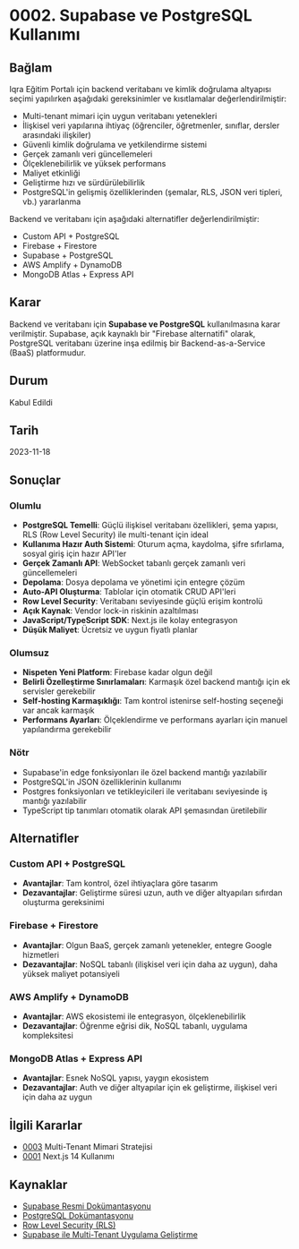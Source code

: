 # 0002. Supabase ve PostgreSQL Kullanımı

## Bağlam

Iqra Eğitim Portalı için backend veritabanı ve kimlik doğrulama altyapısı seçimi yapılırken aşağıdaki gereksinimler ve kısıtlamalar değerlendirilmiştir:

- Multi-tenant mimari için uygun veritabanı yetenekleri
- İlişkisel veri yapılarına ihtiyaç (öğrenciler, öğretmenler, sınıflar, dersler arasındaki ilişkiler)
- Güvenli kimlik doğrulama ve yetkilendirme sistemi
- Gerçek zamanlı veri güncellemeleri
- Ölçeklenebilirlik ve yüksek performans
- Maliyet etkinliği
- Geliştirme hızı ve sürdürülebilirlik
- PostgreSQL'in gelişmiş özelliklerinden (şemalar, RLS, JSON veri tipleri, vb.) yararlanma

Backend ve veritabanı için aşağıdaki alternatifler değerlendirilmiştir:

- Custom API + PostgreSQL
- Firebase + Firestore
- Supabase + PostgreSQL
- AWS Amplify + DynamoDB
- MongoDB Atlas + Express API

## Karar

Backend ve veritabanı için **Supabase ve PostgreSQL** kullanılmasına karar verilmiştir. Supabase, açık kaynaklı bir "Firebase alternatifi" olarak, PostgreSQL veritabanı üzerine inşa edilmiş bir Backend-as-a-Service (BaaS) platformudur.

## Durum

Kabul Edildi

## Tarih

2023-11-18

## Sonuçlar

### Olumlu

- **PostgreSQL Temelli**: Güçlü ilişkisel veritabanı özellikleri, şema yapısı, RLS (Row Level Security) ile multi-tenant için ideal
- **Kullanıma Hazır Auth Sistemi**: Oturum açma, kaydolma, şifre sıfırlama, sosyal giriş için hazır API'ler
- **Gerçek Zamanlı API**: WebSocket tabanlı gerçek zamanlı veri güncellemeleri
- **Depolama**: Dosya depolama ve yönetimi için entegre çözüm
- **Auto-API Oluşturma**: Tablolar için otomatik CRUD API'leri
- **Row Level Security**: Veritabanı seviyesinde güçlü erişim kontrolü
- **Açık Kaynak**: Vendor lock-in riskinin azaltılması
- **JavaScript/TypeScript SDK**: Next.js ile kolay entegrasyon
- **Düşük Maliyet**: Ücretsiz ve uygun fiyatlı planlar

### Olumsuz

- **Nispeten Yeni Platform**: Firebase kadar olgun değil
- **Belirli Özelleştirme Sınırlamaları**: Karmaşık özel backend mantığı için ek servisler gerekebilir
- **Self-hosting Karmaşıklığı**: Tam kontrol istenirse self-hosting seçeneği var ancak karmaşık
- **Performans Ayarları**: Ölçeklendirme ve performans ayarları için manuel yapılandırma gerekebilir

### Nötr

- Supabase'in edge fonksiyonları ile özel backend mantığı yazılabilir
- PostgreSQL'in JSON özelliklerinin kullanımı
- Postgres fonksiyonları ve tetikleyicileri ile veritabanı seviyesinde iş mantığı yazılabilir
- TypeScript tip tanımları otomatik olarak API şemasından üretilebilir

## Alternatifler

### Custom API + PostgreSQL

- **Avantajlar**: Tam kontrol, özel ihtiyaçlara göre tasarım
- **Dezavantajlar**: Geliştirme süresi uzun, auth ve diğer altyapıları sıfırdan oluşturma gereksinimi

### Firebase + Firestore

- **Avantajlar**: Olgun BaaS, gerçek zamanlı yetenekler, entegre Google hizmetleri
- **Dezavantajlar**: NoSQL tabanlı (ilişkisel veri için daha az uygun), daha yüksek maliyet potansiyeli

### AWS Amplify + DynamoDB

- **Avantajlar**: AWS ekosistemi ile entegrasyon, ölçeklenebilirlik
- **Dezavantajlar**: Öğrenme eğrisi dik, NoSQL tabanlı, uygulama kompleksitesi

### MongoDB Atlas + Express API

- **Avantajlar**: Esnek NoSQL yapısı, yaygın ekosistem
- **Dezavantajlar**: Auth ve diğer altyapılar için ek geliştirme, ilişkisel veri için daha az uygun

## İlgili Kararlar

- [0003](0003-multi-tenant-mimari-stratejisi.md) Multi-Tenant Mimari Stratejisi
- [0001](0001-nextjs-14-kullanimi.md) Next.js 14 Kullanımı

## Kaynaklar

- [Supabase Resmi Dokümantasyonu](https://supabase.io/docs)
- [PostgreSQL Dokümantasyonu](https://www.postgresql.org/docs/)
- [Row Level Security (RLS)](https://supabase.io/docs/guides/auth/row-level-security)
- [Supabase ile Multi-Tenant Uygulama Geliştirme](https://supabase.io/blog/2021/07/28/supabase-multi-tenant-applications)
